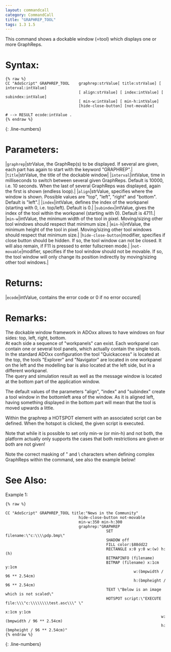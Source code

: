```yaml
---
layout: commandcall
category: CommandCall
title: "GRAPHREP_TOOL"
tags: 1.3 1.5
---
```


This command shows a dockable window (=tool) which displays one or more GraphReps.

# Syntax:

```adoscript
{% raw %}
CC "AdoScript" GRAPHREP_TOOL	graphrep:strValue[ title:strValue] [ interval:intValue]
								[ align:strValue] [ index:intValue] [ subindex:intValue]
								[ min-w:intValue] [ min-h:intValue]
								[hide-close-button] [not-movable]

# --> RESULT ecode:intValue .
{% endraw %}
```
{: .line-numbers}

# Parameters:  

|`graphrep`|strValue, the GraphRep(s) to be displayed. If several are given, each part has again to start with the keyword "GRAPHREP".|
|`title`|strValue, the title of the dockable window|
|`interval`|intValue, time in milliseconds to switch between several given GraphReps. Default is 10000, i.e. 10 seconds. When the last of several GraphReps was displayed, again the first is shown (endless loop).|
|`align`|strValue, specifies where the window is shown. Possible values are "top", "left", "right" and "bottom". Default is "left".|
|`index`|intValue, defines the index of the workpanel (starting with 0, i.e. top/left). Default is 0.|
|`subindex`|intValue, gives the index of the tool within the workpanel (starting with 0). Default is 4711.|
|`min-w`|intValue, the minimum width of the tool in pixel. Moving/sizing other tool windows should respect that minimum size.|
|`min-h`|intValue, the minimum height of the tool in pixel. Moving/sizing other tool windows should respect that minimum size.|
|`hide-close-button`|modifier, specifies if close button should be hidden. If so, the tool window can not be closed. It will also remain, if F11 is pressed to enter fullscreen mode.|
|`not-movable`|modifier, specifies if the tool window should not be movable. If so, the tool window will only change its position indirectly by moving/sizing other tool windows.|

# Returns:  

|`ecode`|intValue, contains the error code or 0 if no error occured|

# Remarks:

The dockable window framework in ADOxx allows to have windows on four sides: top, left, right, bottom.  
At each side a sequence of "workpanels" can exist. Each workpanel can contain one or several tool panels, which actually contain the single tools.  
In the standard ADOxx configuration the tool "Quickaccess" is located at the top, the tools "Explorer" and "Navigator" are located in one workpanel on the left and the modelling bar is also located at the left side, but in a different workpanel.  
The query and simulation result as well as the message window is located at the bottom part of the application window.

The default values of the parameters "align", "index" and "subindex" create a tool window in the bottomleft area of the window. As it is aligned left, having something displayed in the bottom part will mean that the tool is moved upwards a little.

Within the graphrep a HOTSPOT element with an associated script can be defined. When the hotspot is clicked, the given script is executed.

Note that while it is possible to set only min-w (or min-h) and not both, the platform actually only supports the cases that both restrictions are given or both are not given!

Note the correct masking of " and \ characters when defining complex GraphReps within the command, see also the example below!

# See Also:



Example 1:

```adoscript
{% raw %}

CC "AdoScript" GRAPHREP_TOOL title:"News in the Community" 
								hide-close-button not-movable 
								min-w:350 min-h:300 
								graphrep:"GRAPHREP 
											SET filename:\"c:\\\\pdp.bmp\" 
											SHADOW off 
											FILL color:$88dd22 
											RECTANGLE x:0 y:0 w:(w) h:(h) 
											BITMAPINFO (filename) 
											BITMAP (filename) x:1cm y:1cm 
														w:(bmpwidth / 96 ** 2.54cm) 
														h:(bmpheight / 96 ** 2.54cm)
											TEXT \"Below is an image which is not scaled\"
											HOTSPOT script:\"EXECUTE file:\\\"c:\\\\\\\\test.asc\\\" \" 
																	x:1cm y:1cm 
																	w:(bmpwidth / 96 ** 2.54cm) 
																	h:(bmpheight / 96 ** 2.54cm)"
{% endraw %}
```
{: .line-numbers}

